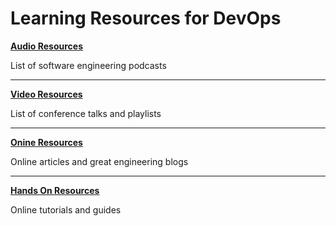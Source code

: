 
# Learning Resources for DevOps

**[Audio Resources](audio-resources.md)**

List of software engineering podcasts

----

**[Video Resources](video-resources.md)**

List of conference talks and playlists

----

**[Onine Resources](online-resources.md)**

Online articles and great engineering blogs 

----

**[Hands On Resources](hands-on-resources.md)**

Online tutorials and guides







